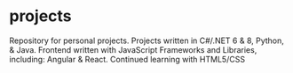 # projects
 Repository for personal projects.
 Projects written in C#/.NET 6 & 8, Python, & Java. Frontend written with JavaScript Frameworks and Libraries, including: Angular & React. Continued learning with HTML5/CSS  
